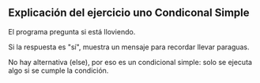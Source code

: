 ## Explicación del  ejercicio uno Condiconal Simple
El programa pregunta si está lloviendo.

Si la respuesta es "sí", muestra un mensaje para recordar llevar paraguas.

No hay alternativa (else), por eso es un condicional simple: solo se ejecuta algo si se cumple la condición.